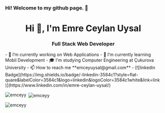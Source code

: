 ### Hi! Welcome to my github page. 👋

<h1 align="center">Hi 👋, I'm Emre Ceylan Uysal</h1>
<h3 align="center">Full Stack Web Developer</h3>
- 🔭 I’m currently working on Web Applications
- 🌱 I’m currently learning Mobil Development
- 🎓 I'm studying Computer Engineering at Çukurova University
- 📫 How to reach me **emceyuysal@gmail.com**
- [![linkedin Badge](https://img.shields.io/badge/-linkedin-3584c1?style=flat-quare&labelColor=3584c1&logo=linkedin&logoColor=3584c1white&link=link)](https://www.linkedin.com/in/emre-ceylan-uysal/)

<p><img align="left" src="https://github-readme-stats.vercel.app/api/top-langs?username=emceyy&show_icons=true&locale=en&layout=compact" alt="emceyy" /></p>
<p>&nbsp;<img align="center" src="https://github-readme-stats.vercel.app/api?username=emceyy&show_icons=true&locale=en" alt="emceyy" /></p>
<p><img align="center" src="https://github-readme-streak-stats.herokuapp.com/?user=emceyy&" alt="emceyy" /></p>



